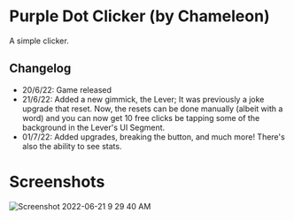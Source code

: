 # Purple Dot Clicker (by Chameleon)

A simple clicker.

## Changelog

- 20/6/22: Game released
- 21/6/22: Added a new gimmick, the Lever; It was previously a joke upgrade that reset. Now, the resets can be done manually (albeit with a word) and you can now get 10 free clicks be tapping some of the background in the Lever's UI Segment.
- 01/7/22: Added upgrades, breaking the button, and much more! There's also the ability to see stats.
# Screenshots
![Screenshot 2022-06-21 9 29 40 AM](https://user-images.githubusercontent.com/101677796/174816411-28047dfc-2723-4224-804f-5ad4ec1dfef5.png)
